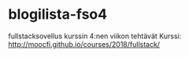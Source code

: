 # blogilista-fso4
fullstacksovellus kurssin 4:nen viikon tehtävät
Kurssi: http://moocfi.github.io/courses/2018/fullstack/
